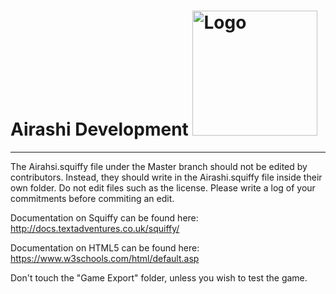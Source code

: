 # Airashi Development <img src="https://i.imgur.com/XXKUyXt.jpg" alt="Logo" width="200" height="200"> 
---
The Airahsi.squiffy file under the Master branch should not be edited by contributors. Instead, they should write in the Airashi.squiffy file inside their own folder. Do not edit files such as the license.
Please write a log of your commitments before commiting an edit.

Documentation on Squiffy can be found here: http://docs.textadventures.co.uk/squiffy/

Documentation on HTML5 can be found here: https://www.w3schools.com/html/default.asp

Don't touch the "Game Export" folder, unless you wish to test the game.
